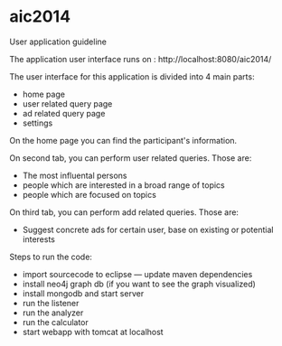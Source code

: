 # aic2014
User application guideline

The application user interface runs on : http://localhost:8080/aic2014/

The user interface for this application is divided into 4 main parts:
 - home page
 - user related query page
 - ad related query page
 - settings
 
On the home page you can find the participant's information.
 
On second tab, you can perform user related queries. Those are:
 - The most influental persons
 - people which are interested in a broad range of topics
 - people which are focused on topics

On third tab, you can perform add related queries. Those are:
 - Suggest concrete ads for certain user, base on existing or potential interests



Steps to run the code:
- import sourcecode to eclipse
— update maven dependencies
- install neo4j graph db (if you want to see the graph visualized)
- install mongodb and start server
- run the listener
- run the analyzer
- run the calculator
- start webapp with tomcat at localhost
